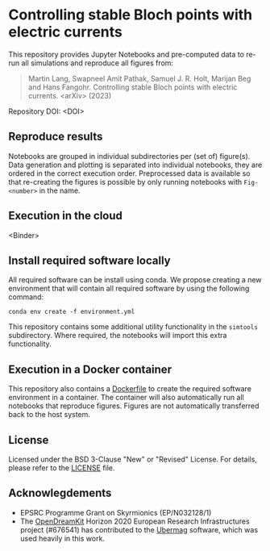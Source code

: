 # Controlling stable Bloch points with electric currents

This repository provides Jupyter Notebooks and pre-computed data to re-run all simulations and reproduce all figures from:

> Martin Lang, Swapneel Amit Pathak, Samuel J. R. Holt, Marijan Beg and Hans Fangohr. Controlling stable Bloch points with electric currents. \<arXiv> (2023)

Repository DOI: \<DOI>

## Reproduce results

Notebooks are grouped in individual subdirectories per (set of) figure(s). Data
generation and plotting is separated into individual notebooks, they are ordered
in the correct execution order. Preprocessed data is available so that
re-creating the figures is possible by only running notebooks with
`Fig-<number>` in the name.

## Execution in the cloud

\<Binder>

## Install required software locally

All required software can be install using conda. We propose creating a
new environment that will contain all required software by using the following
command:

```
conda env create -f environment.yml
```

This repository contains some additional utility functionality in the `simtools`
subdirectory. Where required, the notebooks will import this extra functionality.

## Execution in a Docker container

This repository also contains a [Dockerfile](docker/Dockerfile) to create the required software environment in a container. The container will also automatically run all notebooks that reproduce figures. Figures are not automatically transferred back to the host system.

## License

Licensed under the BSD 3-Clause "New" or "Revised" License. For details, please
refer to the [LICENSE](LICENSE) file.


## Acknowlegdements

- EPSRC Programme Grant on Skyrmionics (EP/N032128/1)
- The [OpenDreamKit](https://opendreamkit.org/index.html) Horizon 2020 European Research Infrastructures
project (\#676541) has contributed to the [Ubermag](https://ubermag.github.io) software, which was used heavily in
this work.
